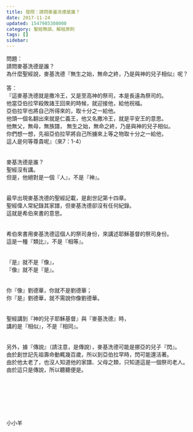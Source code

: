 ```yaml
---
title: 發問：請問麥基洗德是誰？
date: 2017-11-24
updated: 1547985308000
category: 聖經無誤、解經原則
tags: []
sidebar: 
---
```


<p>問題：<br/>請問麥基洗德是誰？<br/>為什麼聖經說，麥基洗德『無生之始，無命之終，乃是與神的兒子相似』呢？<br/><!--more--> <br/>答：<br/>『這麥基洗德就是撒冷王，又是至高神的祭司，本是長遠為祭司的。<br/>他當亞伯拉罕殺敗諸王回來的時候，就迎接他，給他祝福。<br/> 亞伯拉罕也將自己所得來的，取十分之一給他。<br/>他頭一個名翻出來就是仁義王，他又名撒冷王，就是平安王的意思。<br/>他無父，無母，無族譜， 無生之始，無命之終，乃是與神的兒子相似。<br/>你們想一想，先祖亞伯拉罕將自己所擄來上等之物取十分之一給他，<br/>這人是何等尊貴呢』（來7：1-4）<br/><br/><br/>麥基洗德是誰？<br/>聖經沒有講。<br/>但是，他絕對是一個『人』，不是『神』。<br/> <br/><br/>最早出現麥基洗德的聖經記載，是創世記第十四章。<br/>聖經偉人常紀錄其家譜，但麥基洗德卻沒有任何紀錄。<br/>這就是希伯來書的意思。<br/> <br/><br/>希伯來書用麥基洗德這個人的祭司身份，來講述耶穌基督的祭司身份。<br/>這是一種『類比』，不是『相等』。<br/> <br/><br/>『是』就不是『像』，<br/>『像』就不是『是』。<br/> <br/><br/>你『像』劉德華，你就不是劉德華；<br/>你『是』劉德華，就不需說你像劉德華。<br/> <br/><br/>聖經講到『神的兒子耶穌基督』與『麥基洗德』時，<br/>講的是『相似』，不是『相同』。<br/> <br/><br/>另外，據『傳說』（請注意，是傳說），麥基洗德可能是挪亞的兒子『閃』。<br/>由於創世記先祖壽命動輒幾百歲，所以到亞伯拉罕時，閃可能還活著。<br/>由於他太老了，也沒人知道他的家譜、父母之類，只知道這是一個祭司老人。<br/>由於這只是傳說，所以聽聽便是。<br/><br/><br/><br/><br/><br/><br/><br/>小小羊<br/><br/><br/><br/><br/></p>